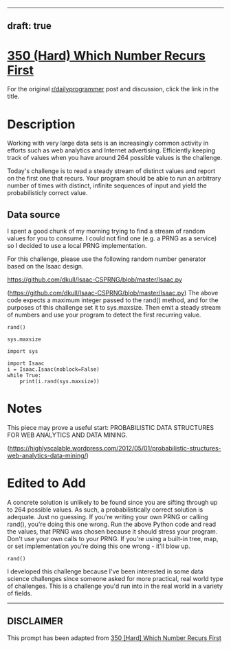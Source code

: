 ---
draft: true
----

# [350 (Hard) Which Number Recurs First](https://www.reddit.com/r/dailyprogrammer/comments/7wfd0n/20180209_challenge_350_hard_which_number_recurs/)

For the original [r/dailyprogrammer](https://www.reddit.com/r/dailyprogrammer/) post and discussion, click the link in the title.

# Description
Working with very large data sets is an increasingly common activity in efforts such as web analytics and Internet advertising. Efficiently keeping track of values when you have around 264 possible values is the challenge. 

Today's challenge is to read a steady stream of distinct values and report on the first one that recurs. Your program should be able to run an arbitrary number of times with distinct, infinite sequences of input and yield the probabilisticly correct value. 

## Data source
I spent a good chunk of my morning trying to find a stream of random values for you to consume. I could not find one (e.g. a PRNG as a service) so I decided to use a local PRNG implementation. 

For this challenge, please use the following random number generator based on the Isaac design.

https://github.com/dkull/Isaac-CSPRNG/blob/master/Isaac.py

(https://github.com/dkull/Isaac-CSPRNG/blob/master/Isaac.py)
The above code expects a maximum integer passed to the rand() method, and for the purposes of this challenge set it to sys.maxsize. Then emit a steady stream of numbers and use your program to detect the first recurring value.


```
rand()
```

```
sys.maxsize
```

```
import sys

import Isaac
i = Isaac.Isaac(noblock=False)
while True:
    print(i.rand(sys.maxsize))
```
# Notes
This piece may prove a useful start: PROBABILISTIC DATA STRUCTURES FOR WEB ANALYTICS AND DATA MINING. 

(https://highlyscalable.wordpress.com/2012/05/01/probabilistic-structures-web-analytics-data-mining/)
# Edited to Add
A concrete solution is unlikely to be found since you are sifting through up to 264 possible values. As such, a probabilistically correct solution is adequate. Just no guessing. If you're writing your own PRNG or calling rand(), you're doing this one wrong. Run the above Python code and read the values, that PRNG was chosen because it should stress your program. Don't use your own calls to your PRNG. If you're using a built-in tree, map, or set implementation you're doing this one wrong - it'll blow up. 


```
rand()
```
I developed this challenge because I've been interested in some data science challenges since someone asked for more practical, real world type of challenges. This is a challenge you'd run into in the real world in a variety of fields. 


----
## **DISCLAIMER**
This prompt has been adapted from [350 [Hard] Which Number Recurs First](https://www.reddit.com/r/dailyprogrammer/comments/7wfd0n/20180209_challenge_350_hard_which_number_recurs/
)
